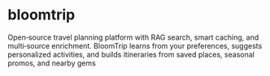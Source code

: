 # bloomtrip
Open‑source travel planning platform with RAG search, smart caching, and multi‑source enrichment. BloomTrip learns from your preferences, suggests personalized activities, and builds itineraries from saved places, seasonal promos, and nearby gems
